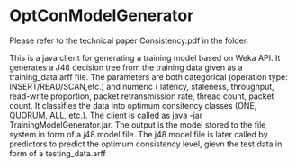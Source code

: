 # OptConModelGenerator

Please refer to the technical paper Consistency.pdf in the folder.

This is a java client for generating a training model based on Weka API. It generates a J48 decision tree from the training data
given as a training_data.arff file. The parameters are both categorical (operation type: INSERT/READ/SCAN,etc.) and numeric (
latency, staleness, throughput, read-write proportion, packet retransmission rate, thread count, packet count. It classifies 
the data into optimum consitency classes (ONE, QUORUM, ALL, etc.). 
The client is called as java -jar TrainingModelGenerator.jar. The output is the model stored to the file system in form of a 
j48.model file. The j48.model file is later called by predictors to predict the optimum consistency level, gievn the test data
in form of a testing_data.arff
